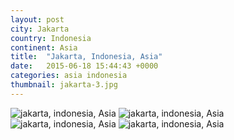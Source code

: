```yaml
---
layout: post
city: Jakarta
country: Indonesia
continent: Asia
title:  "Jakarta, Indonesia, Asia"
date:   2015-06-18 15:44:43 +0000
categories: asia indonesia
thumbnail: jakarta-3.jpg
---
```


<div class="img-container">
	<img class="img-responsive" src="{{ site.baseurl }}/img/countries/indonesia/jakarta-1.jpg" alt="jakarta, indonesia, Asia"/>
	<img class="img-responsive" src="{{ site.baseurl }}/img/countries/indonesia/jakarta-2.jpg" alt="jakarta, indonesia, Asia"/>
	<img class="img-responsive" src="{{ site.baseurl }}/img/countries/indonesia/jakarta-3.jpg" alt="jakarta, indonesia, Asia"/>
	<img class="img-responsive" src="{{ site.baseurl }}/img/countries/indonesia/jakarta-4.jpg" alt="jakarta, indonesia, Asia"/>
</div>
